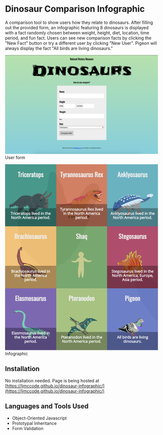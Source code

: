 # Dinosaur Comparison Infographic

A comparison tool to show users how they relate to dinosaurs. After filling out the provided form, an infographic featuring 8 dinosaurs is displayed with a fact randomly chosen between weight, height, diet, location, time period, and fun fact. Users can see new comparison facts by clicking the "New Fact" button or try a different user by clicking "New User". Pigeon will always display the fact "All birds are living dinosaurs."

![Form Page](images/form.png)
User form

![Infographic](images/infographic.png)
Infographic

## Installation

No installation needed. Page is being hosted at [https://ljmccode.github.io/dinosaur-infographic/](https://ljmccode.github.io/dinosaur-infographic/)

## Languages and Tools Used

* Object-Oriented Javascript
* Prototypal Inheritance
* Form Validation
